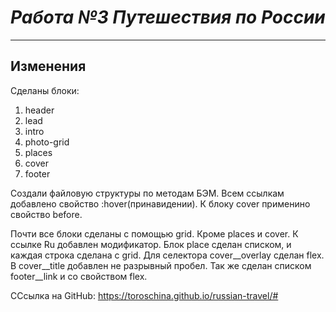 # _Работа №3 Путешествия по России_
---

## Изменения

Сделаны блоки:
1. header
2. lead
3. intro
4. photo-grid
5. places
6. cover
7. footer

Создали файловую структуры по методам БЭМ. Всем ссылкам добавлено свойство :hover(принавидении). К блоку cover применино свойство before.

Почти все блоки сделаны с помощью grid. Кроме places и cover. К ссылке Ru добавлен модификатор.
Блок place сделан списком, и каждая строка сделана с grid. Для селектора cover__overlay сделан flex. В cover__title добавлен не разрывный пробел. Так же сделан списком footer__link и со свойством flex.

CСсылка на GitHub:
https://toroschina.github.io/russian-travel/#
